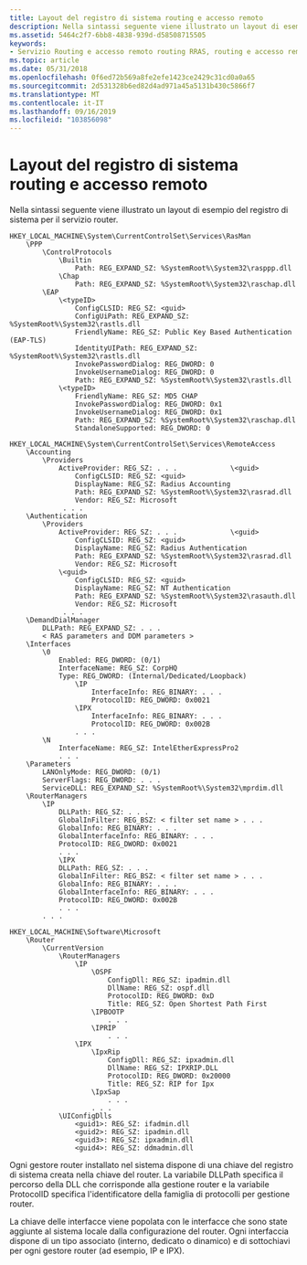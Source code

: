 ```yaml
---
title: Layout del registro di sistema routing e accesso remoto
description: Nella sintassi seguente viene illustrato un layout di esempio del registro di sistema per il servizio router.
ms.assetid: 5464c2f7-6bb8-4838-939d-d58508715505
keywords:
- Servizio Routing e accesso remoto routing RRAS, routing e accesso remoto layout registro di sistema
ms.topic: article
ms.date: 05/31/2018
ms.openlocfilehash: 0f6ed72b569a8fe2efe1423ce2429c31cd0a0a65
ms.sourcegitcommit: 2d531328b6ed82d4ad971a45a5131b430c5866f7
ms.translationtype: MT
ms.contentlocale: it-IT
ms.lasthandoff: 09/16/2019
ms.locfileid: "103856098"
---
```

# <a name="routing-and-remote-access-registry-layout"></a>Layout del registro di sistema routing e accesso remoto

Nella sintassi seguente viene illustrato un layout di esempio del registro di sistema per il servizio router.

``` syntax
HKEY_LOCAL_MACHINE\System\CurrentControlSet\Services\RasMan 
    \PPP
        \ControlProtocols
            \Builtin
                Path: REG_EXPAND_SZ: %SystemRoot%\System32\rasppp.dll
            \Chap
                Path: REG_EXPAND_SZ: %SystemRoot%\System32\raschap.dll
        \EAP 
            \<typeID> 
                ConfigCLSID: REG_SZ: <guid> 
                ConfigUiPath: REG_EXPAND_SZ: %SystemRoot%\System32\rastls.dll 
                FriendlyName: REG_SZ: Public Key Based Authentication (EAP-TLS) 
                IdentityUIPath: REG_EXPAND_SZ: %SystemRoot%\System32\rastls.dll 
                InvokePasswordDialog: REG_DWORD: 0 
                InvokeUsernameDialog: REG_DWORD: 0 
                Path: REG_EXPAND_SZ: %SystemRoot%\System32\rastls.dll 
            \<typeID> 
                FriendlyName: REG_SZ: MD5 CHAP 
                InvokePasswordDialog: REG_DWORD: 0x1 
                InvokeUsernameDialog: REG_DWORD: 0x1 
                Path: REG_EXPAND_SZ: %SystemRoot%\System32\raschap.dll 
                StandaloneSupported: REG_DWORD: 0 
 
HKEY_LOCAL_MACHINE\System\CurrentControlSet\Services\RemoteAccess 
    \Accounting 
        \Providers 
            ActiveProvider: REG_SZ: . . .             \<guid>
                ConfigCLSID: REG_SZ: <guid>
                DisplayName: REG_SZ: Radius Accounting
                Path: REG_EXPAND_SZ: %SystemRoot%\System32\rasrad.dll
                Vendor: REG_SZ: Microsoft
             . . . 
    \Authentication 
        \Providers 
            ActiveProvider: REG_SZ: . . .             \<guid>
                ConfigCLSID: REG_SZ: <guid>
                DisplayName: REG_SZ: Radius Authentication
                Path: REG_EXPAND_SZ: %SystemRoot%\System32\rasrad.dll
                Vendor: REG_SZ: Microsoft
            \<guid>
                ConfigCLSID: REG_SZ: <guid>
                DisplayName: REG_SZ: NT Authentication
                Path: REG_EXPAND_SZ: %SystemRoot%\System32\rasauth.dll
                Vendor: REG_SZ: Microsoft
             . . . 
    \DemandDialManager
        DLLPath: REG_EXPAND_SZ: . . . 
        < RAS parameters and DDM parameters > 
    \Interfaces
        \0
            Enabled: REG_DWORD: (0/1) 
            InterfaceName: REG_SZ: CorpHQ 
            Type: REG_DWORD: (Internal/Dedicated/Loopback) 
                \IP
                    InterfaceInfo: REG_BINARY: . . . 
                    ProtocolID: REG_DWORD: 0x0021 
                \IPX
                    InterfaceInfo: REG_BINARY: . . . 
                    ProtocolID: REG_DWORD: 0x002B
                . . . 
        \N
            InterfaceName: REG_SZ: IntelEtherExpressPro2 
            . . . 
    \Parameters 
        LANOnlyMode: REG_DWORD: (0/1) 
        ServerFlags: REG_DWORD: . . . 
        ServiceDLL: REG_EXPAND_SZ: %SystemRoot%\System32\mprdim.dll
    \RouterManagers 
        \IP 
            DLLPath: REG_SZ: . . . 
            GlobalInFilter: REG_BSZ: < filter set name > . . . 
            GlobalInfo: REG_BINARY: . . . 
            GlobalInterfaceInfo: REG_BINARY: . . . 
            ProtocolID: REG_DWORD: 0x0021 
            . . . 
            \IPX 
            DLLPath: REG_SZ: . . . 
            GlobalInFilter: REG_BSZ: < filter set name > . . . 
            GlobalInfo: REG_BINARY: . . . 
            GlobalInterfaceInfo: REG_BINARY: . . . 
            ProtocolID: REG_DWORD: 0x002B 
            . . . 
        . . .
 
HKEY_LOCAL_MACHINE\Software\Microsoft 
    \Router 
        \CurrentVersion 
            \RouterManagers 
                \IP 
                    \OSPF 
                        ConfigDll: REG_SZ: ipadmin.dll 
                        DllName: REG_SZ: ospf.dll 
                        ProtocolID: REG_DWORD: 0xD 
                        Title: REG_SZ: Open Shortest Path First 
                    \IPBOOTP
                        . . . 
                    \IPRIP
                        . . . 
                \IPX 
                    \IpxRip 
                        ConfigDll: REG_SZ: ipxadmin.dll 
                        DllName: REG_SZ: IPXRIP.DLL 
                        ProtocolID: REG_DWORD: 0x20000 
                        Title: REG_SZ: RIP for Ipx 
                    \IpxSap
                        . . . 
                    . . . 
            \UIConfigDlls 
                <guid1>: REG_SZ: ifadmin.dll 
                <guid2>: REG_SZ: ipadmin.dll 
                <guid3>: REG_SZ: ipxadmin.dll 
                <guid4>: REG_SZ: ddmadmin.dll
```

Ogni gestore router installato nel sistema dispone di una chiave del registro di sistema creata nella chiave del router. La variabile DLLPath specifica il percorso della DLL che corrisponde alla gestione router e la variabile ProtocolID specifica l'identificatore della famiglia di protocolli per gestione router.

La chiave delle interfacce viene popolata con le interfacce che sono state aggiunte al sistema locale dalla configurazione del router. Ogni interfaccia dispone di un tipo associato (interno, dedicato o dinamico) e di sottochiavi per ogni gestore router (ad esempio, IP e IPX).

 

 




